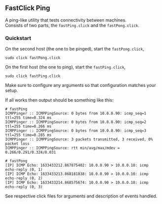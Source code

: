 ## FastClick Ping  
A ping-like utility that tests connectivity between machines.  
Consists of two parts, the `fastPing.click` and the `fastPong.click`.  

### Quickstart  
On the second host (the one to be pinged), start the `fastPong.click`,  
```shell
sudo click fastPong.click
```

On the first host (the one to ping), start the `fastPing.click`,  
```shell
sudo click fastPing.click
```

Make sure to configure any arguments so that configuration matches your setup.  

If all works then output should be something like this:  
```shell
# fastPing
ICMPPinger :: ICMPPingSource: 0 bytes from 10.0.0.90: icmp_seq=1 ttl=255 time=0.324 ms
ICMPPinger :: ICMPPingSource: 0 bytes from 10.0.0.90: icmp_seq=2 ttl=255 time=0.266 ms
ICMPPinger :: ICMPPingSource: 0 bytes from 10.0.0.90: icmp_seq=3 ttl=255 time=0.285 ms
ICMPPinger :: ICMPPingSource: 3 packets transmitted, 3 received, 0% packet loss
ICMPPinger :: ICMPPingSource: rtt min/avg/max/mdev = 0.266/0.291/0.324/0.031
```

```shell
# fastPong
[IP] ICMP Echo: 1633433212.867875402: 10.0.0.90 > 10.0.0.10: icmp echo-reply (0, 1)
[IP] ICMP Echo: 1633433213.868181838: 10.0.0.90 > 10.0.0.10: icmp echo-reply (0, 2)
[IP] ICMP Echo: 1633433214.868575674: 10.0.0.90 > 10.0.0.10: icmp echo-reply (0, 3)
```

See respective click files for arguments and description of events handled.  